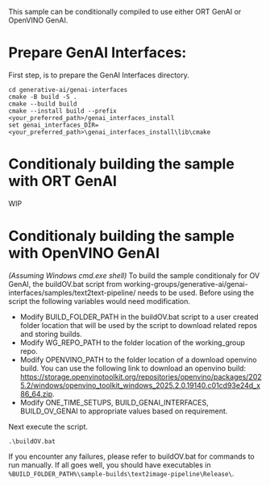 This sample can be conditionally compiled to use either ORT GenAI or OpenVINO GenAI.

# Prepare GenAI Interfaces:

First step, is to prepare the GenAI Interfaces directory.
```
cd generative-ai/genai-interfaces
cmake -B build -S .
cmake --build build
cmake --install build --prefix <your_preferred_path>/genai_interfaces_install
set genai_interfaces_DIR=<your_preferred_path>\genai_interfaces_install\lib\cmake
```

# Conditionaly building the sample with ORT GenAI
WIP

# Conditionaly building the sample with OpenVINO GenAI
*(Assuming Windows cmd.exe shell)*
To build the sample conditionaly for OV GenAI, the buildOV.bat script from working-groups/generative-ai/genai-interfaces/samples/text2text-pipeline/ needs to be used. Before using the script the following variables would need modification.
- Modify BUILD_FOLDER_PATH in the buildOV.bat script to a user created folder location that will be used by the script to download related repos and storing builds.
- Modify WG_REPO_PATH to the folder location of the working_group repo.
- Modify OPENVINO_PATH to the folder location of a download openvino build. You can use the following link to download an openvino build: https://storage.openvinotoolkit.org/repositories/openvino/packages/2025.2/windows/openvino_toolkit_windows_2025.2.0.19140.c01cd93e24d_x86_64.zip.
- Modify ONE_TIME_SETUPS, BUILD_GENAI_INTERFACES, BUILD_OV_GENAI to appropriate values based on requirement.

Next execute the script.
```
.\buildOV.bat
```

If you encounter any failures, please refer to buildOV.bat for commands to run manually. If all goes well, you should have executables in `%BUILD_FOLDER_PATH%\sample-builds\text2image-pipeline\Release\`.
